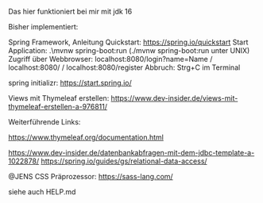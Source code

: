 Das hier funktioniert bei mir mit jdk 16

Bisher implementiert:

Spring Framework, Anleitung Quickstart: https://spring.io/quickstart
Start Application: .\mvnw spring-boot:run (./mvnw spring-boot:run unter UNIX)
Zugriff über Webbrowser: localhost:8080/login?name=Name / localhost:8080/ / localhost:8080/register
Abbruch: Strg+C im Terminal

spring initializr: https://start.spring.io/

Views mit Thymeleaf erstellen: https://www.dev-insider.de/views-mit-thymeleaf-erstellen-a-976811/

Weiterführende Links:

https://www.thymeleaf.org/documentation.html

https://www.dev-insider.de/datenbankabfragen-mit-dem-jdbc-template-a-1022878/
https://spring.io/guides/gs/relational-data-access/

@JENS CSS Präprozessor:
https://sass-lang.com/

siehe auch HELP.md